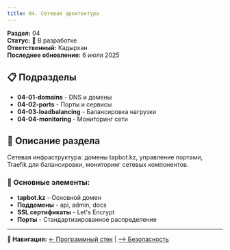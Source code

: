 ```yaml
---
title: 04. Сетевая архитектура
---
```


**Раздел:** 04\
**Статус:** 🔄 В разработке\
**Ответственный:** Кадырхан\
**Последнее обновление:** 6 июля 2025

## 📋 Подразделы

-  **04-01-domains** - DNS и домены
-  **04-02-ports** - Порты и сервисы
-  **04-03-loadbalancing** - Балансировка нагрузки
-  **04-04-monitoring** - Мониторинг сети

## 📖 Описание раздела

Сетевая инфраструктура: домены tapbot.kz, управление портами, Traefik для балансировки, мониторинг сетевых компонентов.

### 🎯 Основные элементы:

-  **tapbot.kz** - Основной домен
-  **Поддомены** - api, admin, docs
-  **SSL сертификаты** - Let's Encrypt
-  **Порты** - Стандартизированное распределение

---

**📍 Навигация:** [← Программный стек](./../03-software-stack/README) | [--> Безопасность](./../05-security/README)